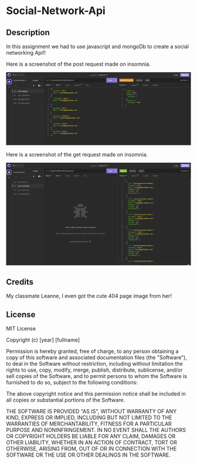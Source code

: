 # Social-Network-Api

## Description

In this assignment we had to use javascript and mongoDb to create a social networking Api!!

Here is a screenshot of the post request made on insomnia.

<img src= "./img/postRequest.png" alt= "screenshot">

Here is a screenshot of the get request made on insomnia.

<img src= "./img/getRequest.png" alt= "screenshot">

## Credits

My classmate Leanne, I even got the cute 404 page image from her!

## License

MIT License

Copyright (c) [year] [fullname]

Permission is hereby granted, free of charge, to any person obtaining a copy
of this software and associated documentation files (the "Software"), to deal
in the Software without restriction, including without limitation the rights
to use, copy, modify, merge, publish, distribute, sublicense, and/or sell
copies of the Software, and to permit persons to whom the Software is
furnished to do so, subject to the following conditions:

The above copyright notice and this permission notice shall be included in all
copies or substantial portions of the Software.

THE SOFTWARE IS PROVIDED "AS IS", WITHOUT WARRANTY OF ANY KIND, EXPRESS OR
IMPLIED, INCLUDING BUT NOT LIMITED TO THE WARRANTIES OF MERCHANTABILITY,
FITNESS FOR A PARTICULAR PURPOSE AND NONINFRINGEMENT. IN NO EVENT SHALL THE
AUTHORS OR COPYRIGHT HOLDERS BE LIABLE FOR ANY CLAIM, DAMAGES OR OTHER
LIABILITY, WHETHER IN AN ACTION OF CONTRACT, TORT OR OTHERWISE, ARISING FROM,
OUT OF OR IN CONNECTION WITH THE SOFTWARE OR THE USE OR OTHER DEALINGS IN THE
SOFTWARE.
